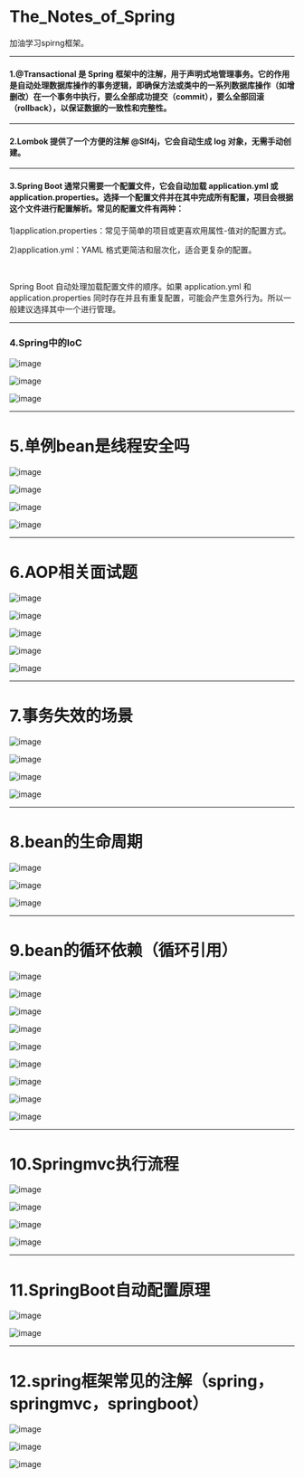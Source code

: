 # The_Notes_of_Spring
加油学习spirng框架。

---

#### 1.@Transactional 是 Spring 框架中的注解，用于声明式地管理事务。它的作用是自动处理数据库操作的事务逻辑，即确保方法或类中的一系列数据库操作（如增删改）在一个事务中执行，要么全部成功提交（commit），要么全部回滚（rollback），以保证数据的一致性和完整性。

---

#### 2.Lombok 提供了一个方便的注解 @Slf4j，它会自动生成 log 对象，无需手动创建。

---

#### 3.Spring Boot 通常只需要一个配置文件，它会自动加载 application.yml 或 application.properties。选择一个配置文件并在其中完成所有配置，项目会根据这个文件进行配置解析。常见的配置文件有两种：

1)application.properties：常见于简单的项目或更喜欢用属性-值对的配置方式。

2)application.yml：YAML 格式更简洁和层次化，适合更复杂的配置。

<br>

Spring Boot 自动处理加载配置文件的顺序。如果 application.yml 和 application.properties 同时存在并且有重复配置，可能会产生意外行为。所以一般建议选择其中一个进行管理。

---

### 4.Spring中的IoC
![image](https://github.com/user-attachments/assets/cf43e102-a301-461b-ac0d-345618d04157)

![image](https://github.com/user-attachments/assets/e40c1ec8-566e-4485-b462-80e531f08e5f)

![image](https://github.com/user-attachments/assets/03ffb5ea-7b8c-40c8-8174-2c8c0ddfb379)

---

# 5.单例bean是线程安全吗

![image](https://github.com/user-attachments/assets/210caa1e-2fb9-409e-aaa8-e05a98105154)

![image](https://github.com/user-attachments/assets/e8ecc4d6-75d1-4206-a1f8-fb10220b577e)

![image](https://github.com/user-attachments/assets/915e1d3c-a32e-4bde-bd5a-aac9d632ad70)

![image](https://github.com/user-attachments/assets/db6e06ab-560b-42d7-93ee-de3d68a96a4f)

---

# 6.AOP相关面试题

![image](https://github.com/user-attachments/assets/5c328c04-e349-4537-bcaa-f0a267a1b17b)

![image](https://github.com/user-attachments/assets/7be081f2-1c98-4412-8c79-3be7df3ea3d7)

![image](https://github.com/user-attachments/assets/cf0fb2ec-6dba-4f55-919b-5909497e77b8)

![image](https://github.com/user-attachments/assets/d1e025db-8285-4370-be54-a70e4c378e5c)

![image](https://github.com/user-attachments/assets/24076882-92ff-446e-a0c7-6a73654ba886)

---

# 7.事务失效的场景

![image](https://github.com/user-attachments/assets/d34d8628-6368-4322-a548-d07099866006)

![image](https://github.com/user-attachments/assets/70795823-ba6f-4859-af86-3576efde6e5a)

![image](https://github.com/user-attachments/assets/e9f983ea-4706-4352-925c-e0e0ee939dd3)

![image](https://github.com/user-attachments/assets/569100fd-9c58-44f5-a2b8-f7917f8ae9f6)

---

# 8.bean的生命周期

![image](https://github.com/user-attachments/assets/195d251a-ca60-4d55-b308-f627168a7bad)

![image](https://github.com/user-attachments/assets/83ac436f-4a98-4770-9377-aae785e6ee6b)

![image](https://github.com/user-attachments/assets/0a659291-deef-4255-b013-4a894293a362)

---

# 9.bean的循环依赖（循环引用）

![image](https://github.com/user-attachments/assets/ee0dd411-ab45-4769-8195-c166132acb1a)

![image](https://github.com/user-attachments/assets/04311cfc-f014-4f8c-aa2a-fd50c67702c6)

![image](https://github.com/user-attachments/assets/6d0829f6-783f-49cc-ae36-55c568a6c3e5)

![image](https://github.com/user-attachments/assets/150c577b-7b96-411a-9f19-9b1325c7151a)

![image](https://github.com/user-attachments/assets/f20dc1f6-88a4-4dcd-8a64-f62eb12e7097)

![image](https://github.com/user-attachments/assets/69cf2454-823c-41ff-9c6e-1df245fec68d)

![image](https://github.com/user-attachments/assets/4ca206d0-d02d-4b56-b507-f37638c52d14)

![image](https://github.com/user-attachments/assets/69b0bdc1-0588-4517-aa47-524589a8763c)

![image](https://github.com/user-attachments/assets/d13c6770-084f-45d0-8621-81ccbcceaac5)

---

# 10.Springmvc执行流程

![image](https://github.com/user-attachments/assets/354c2e23-420c-475f-bf64-9f701471efbd)

![image](https://github.com/user-attachments/assets/29d9640d-793a-4535-8f14-a4e388a5d063)

![image](https://github.com/user-attachments/assets/5a4a0b21-f203-4f72-8a49-ae96a7fdf3b2)

![image](https://github.com/user-attachments/assets/5dc7c171-4e88-4038-b5a0-861a0e59333c)

---

# 11.SpringBoot自动配置原理

![image](https://github.com/user-attachments/assets/99a87059-686c-4275-98ca-2203f2be1992)

![image](https://github.com/user-attachments/assets/39ec1ad5-815f-4b2c-984b-1e3af378e375)

---

# 12.spring框架常见的注解（spring，springmvc，springboot）

![image](https://github.com/user-attachments/assets/ebb7b2ac-af88-49b4-9f93-01fd8ec74265)

![image](https://github.com/user-attachments/assets/d003660a-58e3-4969-95ee-85d4dbb41037)

![image](https://github.com/user-attachments/assets/0ede741c-985a-43b0-8949-9490c85b7a3d)
